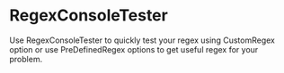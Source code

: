 # RegexConsoleTester

Use RegexConsoleTester to quickly test your regex using CustomRegex option or use PreDefinedRegex options to get useful regex for your problem.


